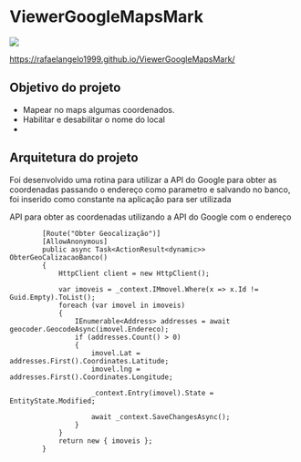 # ViewerGoogleMapsMark

![](src/assets/aplication-view.gif)

https://rafaelangelo1999.github.io/ViewerGoogleMapsMark/

## Objetivo do projeto

- Mapear no maps algumas coordenados.
- Habilitar e desabilitar o nome do local
- 
## Arquitetura do projeto

Foi desenvolvido uma rotina para utilizar a API do Google para obter as coordenadas passando o endereço como parametro e salvando no banco, foi inserido como constante na aplicação para ser utilizada

API para obter as coordenadas utilizando a API do Google com o endereço

```[HttpGet]
        [Route("Obter Geocalização")]
        [AllowAnonymous]
        public async Task<ActionResult<dynamic>> ObterGeoCalizacaoBanco()
        {
            HttpClient client = new HttpClient();

            var imoveis = _context.IMmovel.Where(x => x.Id != Guid.Empty).ToList();
            foreach (var imovel in imoveis)
            {
                IEnumerable<Address> addresses = await geocoder.GeocodeAsync(imovel.Endereco);
                if (addresses.Count() > 0)
                {
                    imovel.Lat = addresses.First().Coordinates.Latitude;
                    imovel.lng = addresses.First().Coordinates.Longitude;

                    _context.Entry(imovel).State = EntityState.Modified;

                    await _context.SaveChangesAsync();
                }
            }
            return new { imoveis };
        }
```
